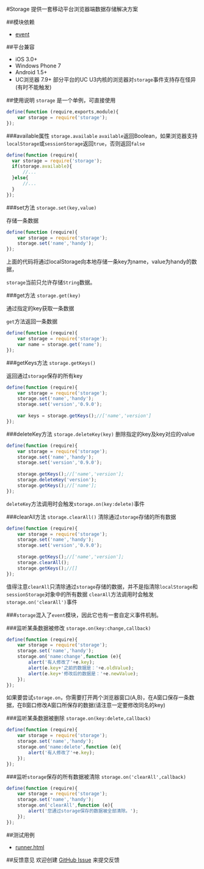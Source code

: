 #Storage
提供一套移动平台浏览器端数据存储解决方案

##模块依赖
- [event](http://github.com/alipay/arale/tree/master/lib/events)

##平台兼容
- iOS 3.0+
- Windows Phone 7
- Android 1.5+
- UC浏览器 7.9+ 部分平台的UC U3内核的浏览器对`storage`事件支持存在怪异(有时不能触发)

##使用说明
`storage` 是一个单例，可直接使用

```js
define(function (require,exports,module){
    var storage = require('storage');
});
```
###available属性 `storage.available`
`available`返回Boolean，如果浏览器支持`localStorage`或`sessionStorage`返回`true`，否则返回`false`

```js
define(function (require){
  var storage = require('storage');
  if(storage.available){
      //...
  }else{
      //...
  }
});
```

###set方法 `storage.set(key,value)`

存储一条数据

```js
define(function (require){
    var storage = require('storage');
    storage.set('name','handy');
});
```
上面的代码将通过localStorage向本地存储一条key为name，value为handy的数据，

`storage`当前只允许存储`String`数据。

###get方法 `storage.get(key)`

通过指定的key获取一条数据

`get`方法返回一条数据

```js
define(function (require){
    var storage = require('storage');
    var name = storage.get('name');
});
```
###getKeys方法 `storage.getKeys()`

返回通过`storage`保存的所有key

```js
define(function (require){
    var storage = require('storage');
    storage.set('name','handy');
    storage.set('version','0.9.0');
    
    var keys = storage.getKeys();//['name','version']
});
```
###deleteKey方法 `storage.deleteKey(key)`
删除指定的key及key对应的value

```js
define(function (require){
    var storage = require('storage');
    storage.set('name','handy');
    storage.set('version','0.9.0');
    
    storage.getKeys();//['name','version'];
    storage.deleteKey('version');
    storage.getKeys();//['name'];
});
```
`deleteKey`方法调用时会触发`storage.on(key:delete)`事件

###clearAll方法 `storage.clearAll()`
清除通过`storage`存储的所有数据

```js
define(function (require){
    var storage = require('storage');
    storage.set('name','handy');
    storage.set('version','0.9.0');
    
    storage.getKeys();//['name','version'];
    storage.clearAll();
    storage.getKeys();//[]
});
```
值得注意`clearAll`只清除通过`storage`存储的数据，并不是指清除`localStorage`和`sessionStorage`对象中的所有数据
`clearAll`方法调用时会触发`storage.on('clearAll')`事件

###`storage`混入了`event`模块，因此它也有一套自定义事件机制。

###监听某条数据被修改 `storage.on(key:change,callback)`

```js
define(function (require){
    var storage = require('storage');
    storage.set('name','handy');
    storage.on('name:change',function (e){
        alert('有人修改了'+e.key);
        alert(e.key+'之前的数据是：'+e.oldValue);
        alert(e.key+'修改后的数据是：'+e.newValue);
    });
});
```
如果要尝试`storage.on`，你需要打开两个浏览器窗口(A,B)，在A窗口保存一条数据，在B窗口修改A窗口所保存的数据(请注意一定要修改同名的key)

###监听某条数据被删除 `storage.on(key:delete,callback)`

```js
define(function (require){
    var storage = require('storage');
    storage.set('name','handy');
    storage.on('name:delete',function (e){
        alert('有人修改了'+e.key);
    });
});
```
###监听`storage`保存的所有数据被清除 `storage.on('clearAll',callback)`

```js
define(function (require){
    var storage = require('storage');
    storage.set('name','handy');
    storage.on('clearAll',function (e){
        alert('您通过storage保存的数据被全部清除。');
    });
});
```
##测试用例
- [runner.html](../storage/tests/runner.html)

##反馈意见
欢迎创建 [GitHub Issue](http://github.com/alipay/handy/issues/new) 来提交反馈